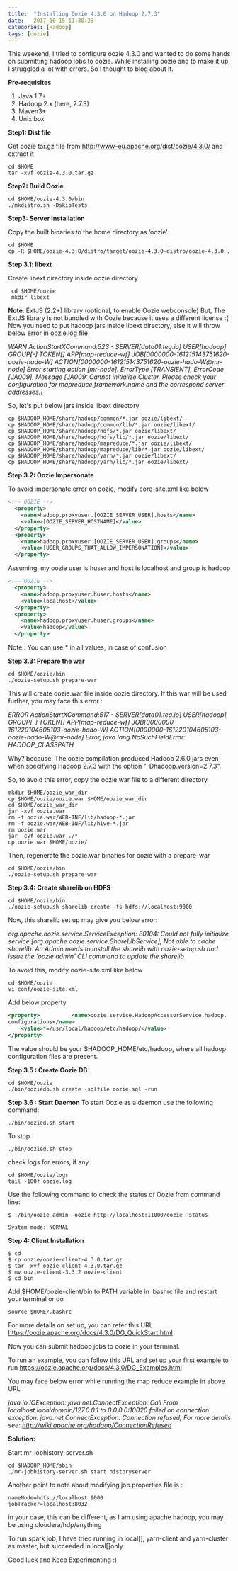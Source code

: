 ```yaml
---
title:  "Installing Oozie 4.3.0 on Hadoop 2.7.3"
date:   2017-10-15 11:30:23
categories: [Hadoop]
tags: [oozie]
---
```

This weekend, I tried to configure oozie 4.3.0 and wanted to do some hands on submitting hadoop jobs to oozie. While installing oozie and to make it up, I struggled a lot with errors. So I thought to blog about it.

**Pre-requisites**

1. Java 1.7+
2. Hadoop 2.x (here, 2.7.3)
3. Maven3+
4. Unix box

**Step1: Dist file**

Get oozie tar.gz file from http://www-eu.apache.org/dist/oozie/4.3.0/ and extract it

```shell
cd $HOME
tar -xvf oozie-4.3.0.tar.gz
```

**Step2: Build Oozie**

```shell
cd $HOME/oozie-4.3.0/bin
./mkdistro.sh -DskipTests
```

**Step3: Server Installation**


Copy the built binaries to the home directory as ‘oozie’

```shell
cd $HOME
cp -R $HOME/oozie-4.3.0/distro/target/oozie-4.3.0-distro/oozie-4.3.0 .
```

 **Step 3.1: libext**

 Create libext directory inside oozie directory

```shell
 cd $HOME/oozie
 mkdir libext
```
**Note**: ExtJS (2.2+) library (optional, to enable Oozie webconsole)
But, The ExtJS library is not bundled with Oozie because it uses a different license :(
Now you need to put hadoop jars inside libext directory, else it will throw below error in oozie.log file



*WARN ActionStartXCommand:523 - SERVER[data01.teg.io] USER[hadoop]*
*GROUP[-] TOKEN[] APP[map-reduce-wf]*
*JOB[0000000-161215143751620-oozie-hado-W]*
*ACTION[0000000-161215143751620-oozie-hado-W@mr-node] Error starting*
*action [mr-node]. ErrorType [TRANSIENT], ErrorCode [JA009], Message*
*[JA009: Cannot initialize Cluster. Please check your configuration for*
*mapreduce.framework.name and the correspond server addresses.]*



So, let's put below jars inside libext directory

```shell
cp $HADOOP_HOME/share/hadoop/common/*.jar oozie/libext/
cp $HADOOP_HOME/share/hadoop/common/lib/*.jar oozie/libext/
cp $HADOOP_HOME/share/hadoop/hdfs/*.jar oozie/libext/
cp $HADOOP_HOME/share/hadoop/hdfs/lib/*.jar oozie/libext/
cp $HADOOP_HOME/share/hadoop/mapreduce/*.jar oozie/libext/
cp $HADOOP_HOME/share/hadoop/mapreduce/lib/*.jar oozie/libext/
cp $HADOOP_HOME/share/hadoop/yarn/*.jar oozie/libext/
cp $HADOOP_HOME/share/hadoop/yarn/lib/*.jar oozie/libext/
```

**Step 3.2: Oozie Impersonate**

To avoid impersonate error on oozie, modify core-site.xml like below

```xml
<!-- OOZIE -->
  <property>
    <name>hadoop.proxyuser.[OOZIE_SERVER_USER].hosts</name>
    <value>[OOZIE_SERVER_HOSTNAME]</value>
  </property>
  <property>
    <name>hadoop.proxyuser.[OOZIE_SERVER_USER].groups</name>
    <value>[USER_GROUPS_THAT_ALLOW_IMPERSONATION]</value>
  </property>
```

Assuming, my oozie user is huser and host is localhost and group is hadoop

```xml
<!-- OOZIE -->
  <property>
    <name>hadoop.proxyuser.huser.hosts</name>
    <value>localhost</value>
  </property>
  <property>
    <name>hadoop.proxyuser.huser.groups</name>
    <value>hadoop</value>
  </property>
```

Note : You can use * in all values, in case of confusion

**Step 3.3: Prepare the war**

```shell
cd $HOME/oozie/bin
./oozie-setup.sh prepare-war
```
This will create oozie.war file inside oozie directory.
If this war will be used further, you may face this error :

*ERROR ActionStartXCommand:517 - SERVER[data01.teg.io] USER[hadoop]*
*GROUP[-] TOKEN[] APP[map-reduce-wf]*
*JOB[0000000-161220104605103-oozie-hado-W]*
*ACTION[0000000-161220104605103-oozie-hado-W@mr-node] Error,*
*java.lang.NoSuchFieldError: HADOOP_CLASSPATH*

Why? because, The oozie compilation produced Hadoop 2.6.0 jars even when specifying Hadoop 2.7.3 with the option "-Dhadoop.version=2.7.3". 

So, to avoid this error, 
copy the oozie.war file to a different directory

```shell
mkdir $HOME/oozie_war_dir
cp $HOME/oozie/oozie.war $HOME/oozie_war_dir
cd $HOME/oozie_war_dir
jar -xvf oozie.war
rm -f oozie.war/WEB-INF/lib/hadoop-*.jar
rm -f oozie.war/WEB-INF/lib/hive-*.jar
rm oozie.war
jar -cvf oozie.war ./*
cp oozie.war $HOME/oozie/
```

Then, regenerate the oozie.war binaries for oozie with a prepare-war

```shell
cd $HOME/oozie/bin
./oozie-setup.sh prepare-war
```

**Step 3.4: Create sharelib on HDFS**

```shell
cd $HOME/oozie/bin
./oozie-setup.sh sharelib create -fs hdfs://localhost:9000
```

Now, this sharelib set up may give you below error:

*org.apache.oozie.service.ServiceException: E0104: Could not fully*
*initialize service [org.apache.oozie.service.ShareLibService], Not*
*able to cache sharelib. An Admin needs to install the sharelib with*
*oozie-setup.sh and issue the 'oozie admin' CLI command to update the*
*sharelib*

To avoid this, modify oozie-site.xml like below

```shell
cd $HOME/oozie
vi conf/oozie-site.xml
```

Add below property

```xml
<property>          <name>oozie.service.HadoopAccessorService.hadoop.
configurations</name> 
	<value>*=/usr/local/hadoop/etc/hadoop/</value>
</property>
```

The value should be your $HADOOP_HOME/etc/hadoop, where all hadoop configuration files are present.

**Step 3.5 : Create Oozie DB**

```shell
cd $HOME/oozie
./bin/ooziedb.sh create -sqlfile oozie.sql -run
```
**Step 3.6 : Start Daemon**
To start Oozie as a daemon use the following command:

```shell
./bin/oozied.sh start
```

To stop

```shell
./bin/oozied.sh stop
```
check logs for errors, if any

```shell
cd $HOME/oozie/logs
tail -100f oozie.log
```
Use the following command to check the status of Oozie from command line:

```shell
$ ./bin/oozie admin -oozie http://localhost:11000/oozie -status
```

```shell
System mode: NORMAL
```
**Step 4: Client Installation**

```shell
$ cd
$ cp oozie/oozie-client-4.3.0.tar.gz .
$ tar -xvf oozie-client-4.3.0.tar.gz
$ mv oozie-client-3.3.2 oozie-client
$ cd bin
```
Add $HOME/oozie-client/bin to PATH variable in .bashrc file and restart your terminal or do

```shell
source $HOME/.bashrc
```

For more details on set up, you can refer this URL
https://oozie.apache.org/docs/4.3.0/DG_QuickStart.html

Now you can submit hadoop jobs to oozie in your terminal.

To run an example, you can follow this URL and set up your first example to run
https://oozie.apache.org/docs/4.3.0/DG_Examples.html

You may face below error while running the map reduce example in above URL

*java.io.IOException: java.net.ConnectException: Call From*
*localhost.localdomain/127.0.0.1 to 0.0.0.0:10020 failed on connection*
*exception: java.net.ConnectException: Connection refused; For more*
*details see:  http://wiki.apache.org/hadoop/ConnectionRefused*

**Solution:**

Start mr-jobhistory-server.sh

```shell
cd $HADOOP_HOME/sbin
./mr-jobhistory-server.sh start historyserver
```

Another point to note about modifying job.properties file is :

```shell
nameNode=hdfs://localhost:9000
jobTracker=localhost:8032
```

in your case, this can be different, as I am using apache hadoop, you may be using cloudera/hdp/anything

To run spark job, I have tried running in local[], yarn-client and
yarn-cluster as master, but succeeded in local[]only

Good luck and Keep Experimenting :)
